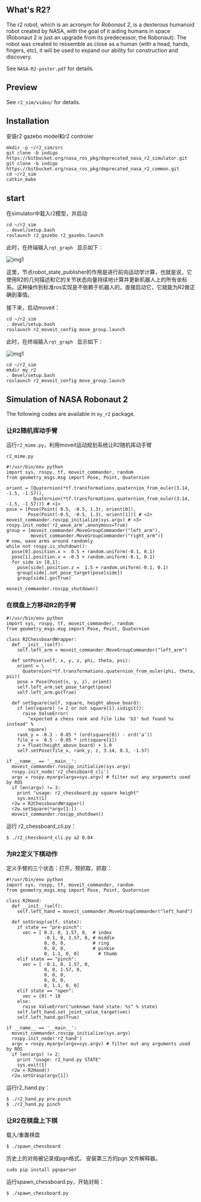 ## What's R2?

The r2 robot, which is an acronym for *Robonaut 2*, is a dexterous humanoid robot created by NASA, with the goal of it aiding humans in space (Robonaut 2 is just an upgrade from its predecessor, the Robonaut). The robot was created to ressemble as close as a human (with a head, hands, fingers, etc), it will be used to expand our ability for construction and discovery.

See `NASA-R2-poster.pdf` for details.

## Preview

See `r2_sim/video/`  for details.

## Installation


安装r2 gazebo model和r2 controler
```
mkdir -p ~/r2_sim/src
git clone -b indigo https://bitbucket.org/nasa_ros_pkg/deprecated_nasa_r2_simulator.git
git clone -b indigo https://bitbucket.org/nasa_ros_pkg/deprecated_nasa_r2_common.git
cd ~/r2_sim
catkin_make
```

## start

在simulator中载入r2模型，并启动

```
cd ~/r2_sim
. devel/setup.bash
roslaunch r2_gazebo r2_gazebo.launch
```

此时，在终端输入`rqt_graph ` 显示如下：

![img1](img/r2.svg)

这里，节点robot_state_publisher的作用是进行前向运动学计算，也就是说，它使用R2的几何描述和它的关节状态向量持续地计算并更新机器人上的所有坐标系。这种操作到标准ros实现是不依赖于机器人的，直接启动它，它就能为R2做正确到事情。

接下来，启动moveit：

```
cd ~/r2_sim
. devel/setup.bash
roslaunch r2_moveit_config move_group.launch
```

此时，在终端输入`rqt_graph ` 显示如下：

![img1](img/r2_move_group.svg)




```
cd ~/r2_sim
mkdir my_r2
. devel/setup.bash
roslaunch r2_moveit_config move_group.launch
```

## Simulation of NASA Robonaut 2

The following codes are available in `my_r2` package.

### 让R2随机挥动手臂

运行`r2_mime.py`，利用moveit运动规划系统让R2随机挥动手臂

```
r2_mime.py

#!/usr/bin/env python
import sys, rospy, tf, moveit_commander, random
from geometry_msgs.msg import Pose, Point, Quaternion

orient = [Quaternion(*tf.transformations.quaternion_from_euler(3.14, -1.5, -1.57)),
          Quaternion(*tf.transformations.quaternion_from_euler(3.14, -1.5, -1.57))] # <1>
pose = [Pose(Point( 0.5, -0.5, 1.3), orient[0]),
        Pose(Point(-0.5, -0.5, 1.3), orient[1])] # <2>
moveit_commander.roscpp_initialize(sys.argv) # <3>
rospy.init_node('r2_wave_arm',anonymous=True)
group = [moveit_commander.MoveGroupCommander("left_arm"),
         moveit_commander.MoveGroupCommander("right_arm")]
# now, wave arms around randomly 
while not rospy.is_shutdown():
  pose[0].position.x =  0.5 + random.uniform(-0.1, 0.1)
  pose[1].position.x = -0.5 + random.uniform(-0.1, 0.1)
  for side in [0,1]:
    pose[side].position.z =  1.5 + random.uniform(-0.1, 0.1)
    group[side].set_pose_target(pose[side])
    group[side].go(True)

moveit_commander.roscpp_shutdown()
```

### 在棋盘上方移动R2的手臂

```
#!/usr/bin/env python
import sys, rospy, tf, moveit_commander, random
from geometry_msgs.msg import Pose, Point, Quaternion

class R2ChessboardWrapper:
  def __init__(self):
    self.left_arm = moveit_commander.MoveGroupCommander("left_arm")

  def setPose(self, x, y, z, phi, theta, psi):
    orient = \
      Quaternion(*tf.transformations.quaternion_from_euler(phi, theta, psi))
    pose = Pose(Point(x, y, z), orient)
    self.left_arm.set_pose_target(pose)
    self.left_arm.go(True)

  def setSquare(self, square, height_above_board):
    if len(square) != 2 or not square[1].isdigit():
      raise ValueError(
        "expected a chess rank and file like 'b3' but found %s instead" %
        square)
    rank_y = -0.3 - 0.05 * (ord(square[0]) - ord('a'))
    file_x =  0.5 - 0.05 * int(square[1])
    z = float(height_above_board) + 1.0
    self.setPose(file_x, rank_y, z, 3.14, 0.3, -1.57)

if __name__ == '__main__':
  moveit_commander.roscpp_initialize(sys.argv)
  rospy.init_node('r2_chessboard_cli')
  argv = rospy.myargv(argv=sys.argv) # filter out any arguments used by ROS
  if len(argv) != 3:
    print "usage: r2_chessboard.py square height"
    sys.exit(1)
  r2w = R2ChessboardWrapper()
  r2w.setSquare(*argv[1:])
  moveit_commander.roscpp_shutdown()
```

运行 r2_chessboard_cli.py：
```
$ ./r2_chessboard_cli.py a2 0.04
```


### 为R2定义下棋动作

定义手臂的三个状态：打开，预抓取，抓取：

```
#!/usr/bin/env python
import sys, rospy, tf, moveit_commander, random
from geometry_msgs.msg import Pose, Point, Quaternion

class R2Hand:
  def __init__(self):
    self.left_hand = moveit_commander.MoveGroupCommander("left_hand")

  def setGrasp(self, state):
    if state == "pre-pinch":
      vec = [ 0.3, 0, 1.57, 0,  # index
              -0.1, 0, 1.57, 0, # middle
              0, 0, 0,          # ring
              0, 0, 0,          # pinkie
              0, 1.1, 0, 0]       # thumb
    elif state == "pinch":
      vec = [ -0.1, 0, 1.57, 0,
              0, 0, 1.57, 0,
              0, 0, 0,
              0, 0, 0,
              0, 1.1, 0, 0]
    elif state == "open":
      vec = [0] * 18
    else:
      raise ValueError("unknown hand state: %s" % state)
    self.left_hand.set_joint_value_target(vec)
    self.left_hand.go(True)

if __name__ == '__main__':
  moveit_commander.roscpp_initialize(sys.argv)
  rospy.init_node('r2_hand')
  argv = rospy.myargv(argv=sys.argv) # filter out any arguments used by ROS
  if len(argv) != 2:
    print "usage: r2_hand.py STATE"
    sys.exit(1)
  r2w = R2Hand()
  r2w.setGrasp(argv[1])
```

运行r2_hand.py：
```
$ ./r2_hand.py pre-pinch
$ ./r2_hand.py pinch
```

### 让R2在棋盘上下棋

载入/重置棋盘
```
$ ./spawn_chessboard
```

历史上的对局被记录成pgn格式。
安装第三方的pgn 文件解释器。
```
sudo pip install pgnparser
```

运行spawn_chessboard.py，开始对局：
```
$ ./spawn_chessboard.py
```
